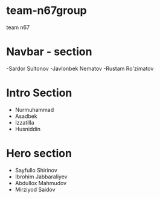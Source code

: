 # team-n67group
team n67
# Navbar - section
-Sardor Sultonov
-Javlonbek Nematov
-Rustam Ro'zimatov

# Intro Section 

- Nurmuhammad
- Asadbek
- Izzatilla
- Husniddin 

# Hero section

- Sayfullo Shirinov
- Ibrohim Jabbaraliyev
- Abdullox Mahmudov
- Mirziyod Saidov
